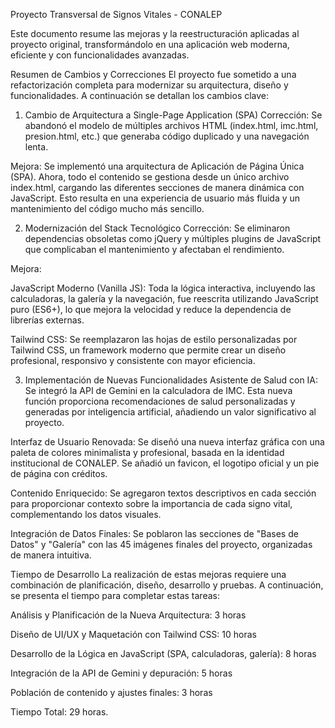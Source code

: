 Proyecto Transversal de Signos Vitales - CONALEP

Este documento resume las mejoras y la reestructuración aplicadas al proyecto original, transformándolo en una aplicación web moderna, eficiente y con funcionalidades avanzadas.

Resumen de Cambios y Correcciones
El proyecto fue sometido a una refactorización completa para modernizar su arquitectura, diseño y funcionalidades. A continuación se detallan los cambios clave:

1. Cambio de Arquitectura a Single-Page Application (SPA)
Corrección: Se abandonó el modelo de múltiples archivos HTML (index.html, imc.html, presion.html, etc.) que generaba código duplicado y una navegación lenta.

Mejora: Se implementó una arquitectura de Aplicación de Página Única (SPA). Ahora, todo el contenido se gestiona desde un único archivo index.html, cargando las diferentes secciones de manera dinámica con JavaScript. Esto resulta en una experiencia de usuario más fluida y un mantenimiento del código mucho más sencillo.

2. Modernización del Stack Tecnológico
Corrección: Se eliminaron dependencias obsoletas como jQuery y múltiples plugins de JavaScript que complicaban el mantenimiento y afectaban el rendimiento.

Mejora:

JavaScript Moderno (Vanilla JS): Toda la lógica interactiva, incluyendo las calculadoras, la galería y la navegación, fue reescrita utilizando JavaScript puro (ES6+), lo que mejora la velocidad y reduce la dependencia de librerías externas.

Tailwind CSS: Se reemplazaron las hojas de estilo personalizadas por Tailwind CSS, un framework moderno que permite crear un diseño profesional, responsivo y consistente con mayor eficiencia.

3. Implementación de Nuevas Funcionalidades
Asistente de Salud con IA: Se integró la API de Gemini en la calculadora de IMC. Esta nueva función proporciona recomendaciones de salud personalizadas y generadas por inteligencia artificial, añadiendo un valor significativo al proyecto.

Interfaz de Usuario Renovada: Se diseñó una nueva interfaz gráfica con una paleta de colores minimalista y profesional, basada en la identidad institucional de CONALEP. Se añadió un favicon, el logotipo oficial y un pie de página con créditos.

Contenido Enriquecido: Se agregaron textos descriptivos en cada sección para proporcionar contexto sobre la importancia de cada signo vital, complementando los datos visuales.

Integración de Datos Finales: Se poblaron las secciones de "Bases de Datos" y "Galería" con las 45 imágenes finales del proyecto, organizadas de manera intuitiva.

Tiempo de Desarrollo
La realización de estas mejoras requiere una combinación de planificación, diseño, desarrollo y pruebas. A continuación, se presenta el tiempo para completar estas tareas:

Análisis y Planificación de la Nueva Arquitectura: 3  horas

Diseño de UI/UX y Maquetación con Tailwind CSS: 10 horas

Desarrollo de la Lógica en JavaScript (SPA, calculadoras, galería): 8 horas

Integración de la API de Gemini y depuración: 5 horas

Población de contenido y ajustes finales: 3 horas

Tiempo Total: 29 horas.
